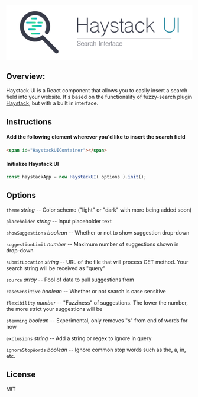 <p align="center">
  <img src="https://raw.githubusercontent.com/AlexanderLyon/Haystack-UI/master/assets/header.png" alt="Haystack UI"/>
</p>

## Overview:

Haystack UI is a React component that allows you to easily insert a search field into your website. It's based on the functionality of fuzzy-search plugin [Haystack](https://github.com/AlexanderLyon/Haystack "Haystack"), but with a built in interface.

## Instructions

#### Add the following element wherever you'd like to insert the search field
```html
<span id="HaystackUIContainer"></span>
```

#### Initialize Haystack UI
```javascript
const haystackApp = new HaystackUI( options ).init();
```

## Options

`theme` *string* -- Color scheme ("light" or "dark" with more being added soon)

`placeholder` *string* -- Input placeholder text

`showSuggestions` *boolean* -- Whether or not to show suggestion drop-down

`suggestionLimit` *number* -- Maximum number of suggestions shown in drop-down

`submitLocation` *string* -- URL of the file that will process GET method. Your search string will be received as "query"

`source` *array* -- Pool of data to pull suggestions from

`caseSensitive` *boolean* -- Whether or not search is case sensitive

`flexibility` *number* -- "Fuzziness" of suggestions. The lower the number, the more strict your suggestions will be

`stemming` *boolean* -- Experimental, only removes "s" from end of words for now

`exclusions` *string* -- Add a string or regex to ignore in query

`ignoreStopWords` *boolean* -- Ignore common stop words such as the, a, in, etc.



## License

MIT
